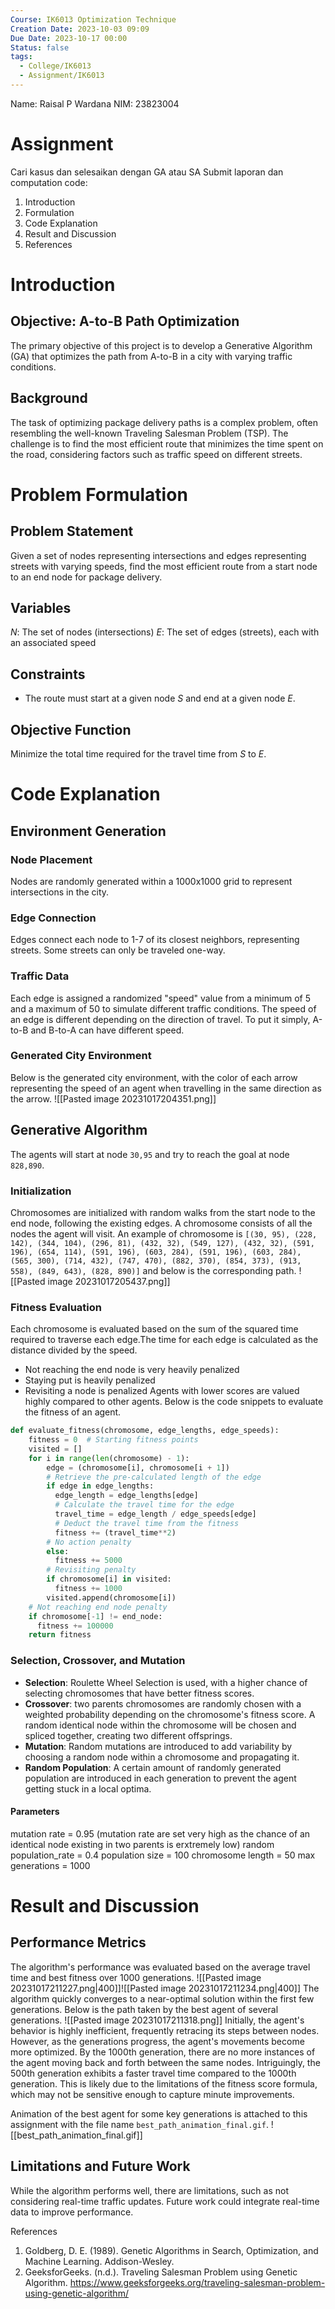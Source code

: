 ```yaml
---
Course: IK6013 Optimization Technique
Creation Date: 2023-10-03 09:09
Due Date: 2023-10-17 00:00
Status: false
tags:
  - College/IK6013
  - Assignment/IK6013
---
```

Name: Raisal P Wardana
NIM: 23823004

# Assignment
Cari kasus dan selesaikan dengan GA atau SA
Submit laporan dan computation code:
1. Introduction
2. Formulation
3. Code Explanation
4. Result and Discussion
5. References

# Introduction
## Objective: A-to-B Path Optimization
The primary objective of this project is to develop a Generative Algorithm (GA) that optimizes the path from A-to-B in a city with varying traffic conditions.

## Background
The task of optimizing package delivery paths is a complex problem, often resembling the well-known Traveling Salesman Problem (TSP). The challenge is to find the most efficient route that minimizes the time spent on the road, considering factors such as traffic speed on different streets.

# Problem Formulation
## Problem Statement
Given a set of nodes representing intersections and edges representing streets with varying speeds, find the most efficient route from a start node to an end node for package delivery.

## Variables
$N:$ The set of nodes (intersections)
$E:$ The set of edges (streets), each with an associated speed

## Constraints
* The route must start at a given node $S$ and end at a given node $E$.

## Objective Function
Minimize the total time required for the travel time from $S$ to $E$.

# Code Explanation
## Environment Generation
### Node Placement
Nodes are randomly generated within a 1000x1000 grid to represent intersections in the city.
### Edge Connection
Edges connect each node to 1-7 of its closest neighbors, representing streets. Some streets can only be traveled one-way.
### Traffic Data
Each edge is assigned a randomized "speed" value from a minimum of 5 and a maximum of 50 to simulate different traffic conditions. The speed of an edge is different depending on the direction of travel. To put it simply, A-to-B and B-to-A can have different speed.
### Generated City Environment
Below is the generated city environment, with the color of each arrow representing the speed of an agent when travelling in the same direction as the arrow.
![[Pasted image 20231017204351.png]]
## Generative Algorithm
The agents will start at node `30,95` and try to reach the goal at node `828,890`.
### Initialization
Chromosomes are initialized with random walks from the start node to the end node, following the existing edges. A chromosome consists of all the nodes the agent will visit. An example of chromosome is
`[(30, 95), (228, 142), (344, 104), (296, 81), (432, 32), (549, 127), (432, 32), (591, 196), (654, 114), (591, 196), (603, 284), (591, 196), (603, 284), (565, 300), (714, 432), (747, 470), (882, 370), (854, 373), (913, 558), (849, 643), (828, 890)]`
and below is the corresponding path.
![[Pasted image 20231017205437.png]]
### Fitness Evaluation
Each chromosome is evaluated based on the sum of the squared time required to traverse each edge.The time for each edge is calculated as the distance divided by the speed.
* Not reaching the end node is very heavily penalized
* Staying put is heavily penalized
* Revisiting a node is penalized
Agents with lower scores are valued highly compared to other agents. Below is the code snippets to evaluate the fitness of an agent.
```python
def evaluate_fitness(chromosome, edge_lengths, edge_speeds):
    fitness = 0  # Starting fitness points
    visited = []
    for i in range(len(chromosome) - 1):
        edge = (chromosome[i], chromosome[i + 1])
        # Retrieve the pre-calculated length of the edge
        if edge in edge_lengths:
          edge_length = edge_lengths[edge]
          # Calculate the travel time for the edge
          travel_time = edge_length / edge_speeds[edge]
          # Deduct the travel time from the fitness
          fitness += (travel_time**2)
        # No action penalty
        else:
          fitness += 5000
        # Revisiting penalty
        if chromosome[i] in visited:
          fitness += 1000
        visited.append(chromosome[i])
    # Not reaching end node penalty
    if chromosome[-1] != end_node:
      fitness += 100000
    return fitness
```
### Selection, Crossover, and Mutation
* **Selection**: Roulette Wheel Selection is used, with a higher chance of selecting chromosomes that have better fitness scores.
* **Crossover**: two parents chromosomes are randomly chosen with a weighted probability depending on the chromosome's fitness score. A random identical node within the chromosome will be chosen and spliced together, creating two different offsprings.
* **Mutation**: Random mutations are introduced to add variability by choosing a random node within a chromosome and propagating it.
* **Random Population**: A certain amount of randomly generated population are introduced in each generation to prevent the agent getting stuck in a local optima.
#### Parameters
mutation rate = 0.95 (mutation rate are set very high as the chance of an identical node existing in two parents is erxtremely low)
random population_rate = 0.4
population size = 100
chromosome length = 50
max generations = 1000
# Result and Discussion
## Performance Metrics
The algorithm's performance was evaluated based on the average travel time and best fitness over 1000 generations.
![[Pasted image 20231017211227.png|400]]![[Pasted image 20231017211234.png|400]]
The algorithm quickly converges to a near-optimal solution within the first few generations. Below is the path taken by the best agent of several generations.
![[Pasted image 20231017211318.png]]
Initially, the agent's behavior is highly inefficient, frequently retracing its steps between nodes. However, as the generations progress, the agent's movements become more optimized. By the 1000th generation, there are no more instances of the agent moving back and forth between the same nodes.
Intriguingly, the 500th generation exhibits a faster travel time compared to the 1000th generation. This is likely due to the limitations of the fitness score formula, which may not be sensitive enough to capture minute improvements.

Animation of the best agent for some key generations is attached to this assignment with the file name `best_path_animation_final.gif`.
![[best_path_animation_final.gif]]
## Limitations and Future Work
While the algorithm performs well, there are limitations, such as not considering real-time traffic updates. Future work could integrate real-time data to improve performance.

References
1. Goldberg, D. E. (1989). Genetic Algorithms in Search, Optimization, and Machine Learning. Addison-Wesley.
2. GeeksforGeeks. (n.d.). Traveling Salesman Problem using Genetic Algorithm. https://www.geeksforgeeks.org/traveling-salesman-problem-using-genetic-algorithm/